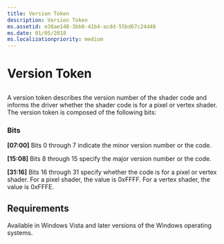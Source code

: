 ```yaml
---
title: Version Token
description: Version Token
ms.assetid: e38ae148-3bb8-41b4-acdd-55bd67c24d48
ms.date: 01/05/2018
ms.localizationpriority: medium
---
```


# Version Token


## <span id="ddk_version_token_gg"></span><span id="DDK_VERSION_TOKEN_GG"></span>


A version token describes the version number of the shader code and informs the driver whether the shader code is for a pixel or vertex shader. The version token is composed of the following bits:

### <span id="bits"></span><span id="BITS"></span>Bits

<span id="_07_00_"></span>**\[07:00\]**
Bits 0 through 7 indicate the minor version number or the code.

<span id="_15_08_"></span>**\[15:08\]**
Bits 8 through 15 specify the major version number or the code.

<span id="_31_16_"></span>**\[31:16\]**
Bits 16 through 31 specify whether the code is for a pixel or vertex shader.
For a pixel shader, the value is 0xFFFF.
For a vertex shader, the value is 0xFFFE.
## <span id="Requirements"></span><span id="requirements"></span><span id="REQUIREMENTS"></span>Requirements


Available in Windows Vista and later versions of the Windows operating systems.

 

 





